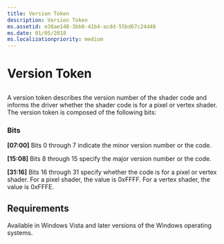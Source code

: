 ```yaml
---
title: Version Token
description: Version Token
ms.assetid: e38ae148-3bb8-41b4-acdd-55bd67c24d48
ms.date: 01/05/2018
ms.localizationpriority: medium
---
```


# Version Token


## <span id="ddk_version_token_gg"></span><span id="DDK_VERSION_TOKEN_GG"></span>


A version token describes the version number of the shader code and informs the driver whether the shader code is for a pixel or vertex shader. The version token is composed of the following bits:

### <span id="bits"></span><span id="BITS"></span>Bits

<span id="_07_00_"></span>**\[07:00\]**
Bits 0 through 7 indicate the minor version number or the code.

<span id="_15_08_"></span>**\[15:08\]**
Bits 8 through 15 specify the major version number or the code.

<span id="_31_16_"></span>**\[31:16\]**
Bits 16 through 31 specify whether the code is for a pixel or vertex shader.
For a pixel shader, the value is 0xFFFF.
For a vertex shader, the value is 0xFFFE.
## <span id="Requirements"></span><span id="requirements"></span><span id="REQUIREMENTS"></span>Requirements


Available in Windows Vista and later versions of the Windows operating systems.

 

 





